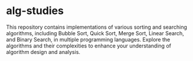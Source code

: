 # alg-studies
This repository contains implementations of various sorting and searching algorithms, including Bubble Sort, Quick Sort, Merge Sort, Linear Search, and Binary Search, in multiple programming languages. Explore the algorithms and their complexities to enhance your understanding of algorithm design and analysis.
